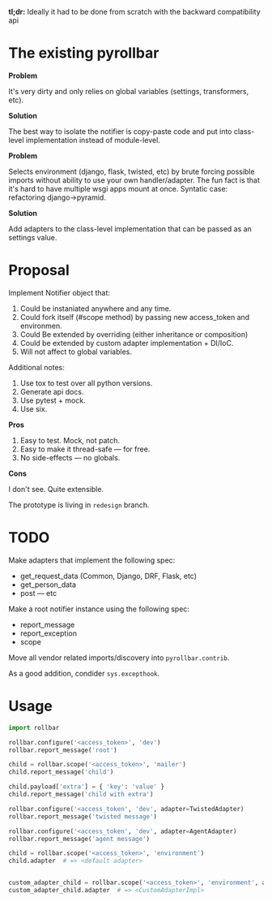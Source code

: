**tl;dr:** Ideally it had to be done from scratch with
the backward compatibility api

# The existing pyrollbar

**Problem**

It's very dirty and only relies on global variables (settings, transformers, etc).

**Solution**

The best way to isolate the notifier is copy-paste code and put into class-level
implementation instead of module-level.


**Problem**

Selects environment (django, flask, twisted, etc) by brute forcing possible
imports without ability to use your own handler/adapter. The fun fact is that it's
hard to have multiple wsgi apps mount at once. Syntatic case: refactoring django→pyramid.

**Solution**

Add adapters to the class-level implementation that can be passed as an settings value.


# Proposal

Implement Notifier object that:

1. Could be instaniated anywhere and any time.
2. Could fork itself (#scope method) by passing new access_token and environmen.
3. Could Be extended by overriding (either inheritance or composition)
4. Could be extended by custom adapter implementation + DI/IoC.
5. Will not affect to global variables.

Additional notes:

1. Use tox to test over all python versions.
2. Generate api docs.
3. Use pytest + mock.
4. Use six.

**Pros**

1. Easy to test. Mock, not patch.
2. Easy to make it thread-safe — for free.
3. No side-effects — no globals.

**Cons**

I don't see. Quite extensible.

The prototype is living in `redesign` branch.


# TODO

Make adapters that implement the following spec:
  - get_request_data (Common, Django, DRF, Flask, etc)
  - get_person_data
  - post
  — etc

Make a root notifier instance using the following spec:
  - report_message
  - report_exception
  - scope

Move all vendor related imports/discovery into `pyrollbar.contrib`.

As a good addition, condider `sys.excepthook`.

# Usage

```python
import rollbar

rollbar.configure('<access_token>', 'dev')
rollbar.report_message('root')

child = rollbar.scope('<access_token>', 'mailer')
child.report_message('child')

child.payload['extra'] = { 'key': 'value' }
child.report_message('child with extra')

rollbar.configure('<access_token', 'dev', adapter=TwistedAdapter)
rollbar.report_message('twisted message')

rollbar.configure('<access_token', 'dev', adapter=AgentAdapter)
rollbar.report_message('agent message')

child = rollbar.scope('<access_token>', 'environment')
child.adapter  # => <default adapter>


custom_adapter_child = rollbar.scope('<access_token>', 'environment', adapter=CustomAdapterImpl)
custom_adapter_child.adapter  # => <CustomAdapterImpl>
```
